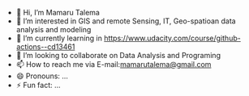 - 👋 Hi, I’m Mamaru Talema
- 👀 I’m interested in GIS and remote Sensing, IT, Geo-spatioan data analysis and modeling 
- 🌱 I’m currently learning  in https://www.udacity.com/course/github-actions--cd13461
- 💞️ I’m looking to collaborate on Data Analysis and Programing
- 📫 How to reach me via E-mail:mamarutalema@gmail.com
- 😄 Pronouns: ...
- ⚡ Fun fact: ...

<!---
mamaru-ta/mamaru-ta is a ✨ special ✨ repository because its `README.md` (this file) appears on your GitHub profile.
You can click the Preview link to take a look at your changes.
--->

